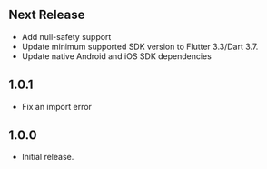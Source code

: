 ## Next Release
* Add null-safety support
* Update minimum supported SDK version to Flutter 3.3/Dart 3.7.
* Update native Android and iOS SDK dependencies

## 1.0.1

* Fix an import error

## 1.0.0

* Initial release.